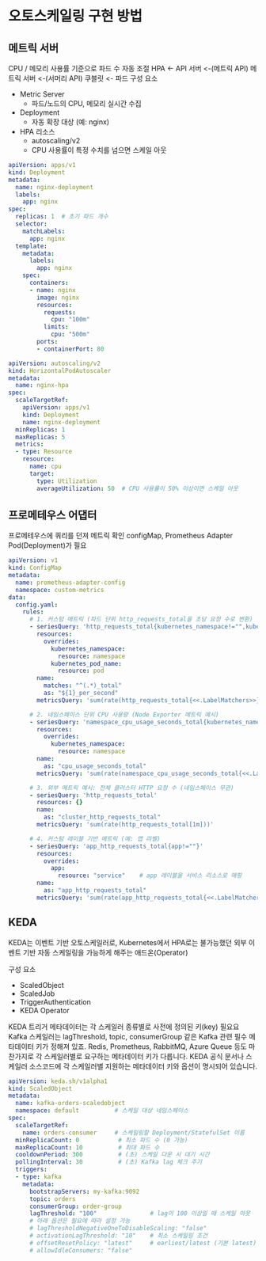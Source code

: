 # 오토스케일링 구현 방법

## 메트릭 서버
CPU / 메모리 사용률 기준으로 파드 수 자동 조절
HPA <- API 서버 <-(메트릭 API) 메트릭 서버 <-(서머리 API) 쿠블릿 <- 파드
구성 요소
- Metric Server
  - 파드/노드의 CPU, 메모리 실시간 수집
- Deployment
  - 자동 확장 대상 (예: nginx)
- HPA 리소스
  - autoscaling/v2
  - CPU 사용률이 특정 수치를 넘으면 스케일 아웃

```yml
apiVersion: apps/v1
kind: Deployment
metadata:
  name: nginx-deployment
  labels:
    app: nginx
spec:
  replicas: 1  # 초기 파드 개수
  selector:
    matchLabels:
      app: nginx
  template:
    metadata:
      labels:
        app: nginx
    spec:
      containers:
      - name: nginx
        image: nginx
        resources:
          requests:
            cpu: "100m"
          limits:
            cpu: "500m"
        ports:
        - containerPort: 80

```

```yml
apiVersion: autoscaling/v2
kind: HorizontalPodAutoscaler
metadata:
  name: nginx-hpa
spec:
  scaleTargetRef:
    apiVersion: apps/v1
    kind: Deployment
    name: nginx-deployment
  minReplicas: 1
  maxReplicas: 5
  metrics:
  - type: Resource
    resource:
      name: cpu
      target:
        type: Utilization
        averageUtilization: 50  # CPU 사용률이 50% 이상이면 스케일 아웃

```

## 프로메테우스 어댑터
프로메테우스에 쿼리를 던져 메트릭 확인
configMap, Prometheus Adapter Pod(Deployment)가 필요
```yml
apiVersion: v1
kind: ConfigMap
metadata:
  name: prometheus-adapter-config
  namespace: custom-metrics
data:
  config.yaml:
    rules:
      # 1. 커스텀 메트릭 (파드 단위 http_requests_total을 초당 요청 수로 변환)
      - seriesQuery: 'http_requests_total{kubernetes_namespace!="",kubernetes_pod_name!=""}'
        resources:
          overrides:
            kubernetes_namespace:
              resource: namespace
            kubernetes_pod_name:
              resource: pod
        name:
          matches: "^(.*)_total"
          as: "${1}_per_second"
        metricsQuery: 'sum(rate(http_requests_total{<<.LabelMatchers>>}[2m])) by (kubernetes_namespace, kubernetes_pod_name)'

      # 2. 네임스페이스 단위 CPU 사용량 (Node Exporter 메트릭 예시)
      - seriesQuery: 'namespace_cpu_usage_seconds_total{kubernetes_namespace!=""}'
        resources:
          overrides:
            kubernetes_namespace:
              resource: namespace
        name:
          as: "cpu_usage_seconds_total"
        metricsQuery: 'sum(rate(namespace_cpu_usage_seconds_total{<<.LabelMatchers>>}[5m])) by (kubernetes_namespace)'

      # 3. 외부 메트릭 예시: 전체 클러스터 HTTP 요청 수 (네임스페이스 무관)
      - seriesQuery: 'http_requests_total'
        resources: {}
        name:
          as: "cluster_http_requests_total"
        metricsQuery: 'sum(rate(http_requests_total[1m]))'

      # 4. 커스텀 레이블 기반 메트릭 (예: 앱 라벨)
      - seriesQuery: 'app_http_requests_total{app!=""}'
        resources:
          overrides:
            app:
              resource: "service"    # app 레이블을 서비스 리소스로 매핑
        name:
          as: "app_http_requests_total"
        metricsQuery: 'sum(rate(app_http_requests_total{<<.LabelMatchers>>}[2m])) by (app)'
```

## KEDA
KEDA는 이벤트 기반 오토스케일러로, Kubernetes에서 HPA로는 불가능했던 외부 이벤트 기반 자동 스케일링을 가능하게 해주는 애드온(Operator)

구성 요소
- ScaledObject
- ScaledJob
- TriggerAuthentication
- KEDA Operator

KEDA 트리거 메타데이터는 각 스케일러 종류별로 사전에 정의된 키(key) 필요요
Kafka 스케일러는 lagThreshold, topic, consumerGroup 같은 Kafka 관련 필수 메타데이터 키가 정해져 있죠.
Redis, Prometheus, RabbitMQ, Azure Queue 등도 마찬가지로 각 스케일러별로 요구하는 메타데이터 키가 다릅니다.
KEDA 공식 문서나 스케일러 소스코드에 각 스케일러별 지원하는 메타데이터 키와 옵션이 명시되어 있습니다.

```yml
apiVersion: keda.sh/v1alpha1
kind: ScaledObject
metadata:
  name: kafka-orders-scaledobject
  namespace: default          # 스케일 대상 네임스페이스
spec:
  scaleTargetRef:
    name: orders-consumer     # 스케일링할 Deployment/StatefulSet 이름
  minReplicaCount: 0           # 최소 파드 수 (0 가능)
  maxReplicaCount: 10          # 최대 파드 수
  cooldownPeriod: 300          # (초) 스케일 다운 시 대기 시간
  pollingInterval: 30          # (초) Kafka lag 체크 주기
  triggers:
  - type: kafka
    metadata:
      bootstrapServers: my-kafka:9092
      topic: orders
      consumerGroup: order-group
      lagThreshold: "100"               # lag이 100 이상일 때 스케일 아웃
      # 아래 옵션은 필요에 따라 설정 가능
      # lagThresholdNegativeOneToDisableScaling: "false"
      # activationLagThreshold: "10"    # 최소 스케일링 조건
      # offsetResetPolicy: "latest"     # earliest/latest (기본 latest)
      # allowIdleConsumers: "false"
```